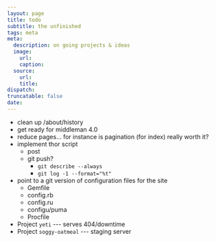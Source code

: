 ```yaml
---
layout: page
title: todo
subtitle: the unfinished
tags: meta
meta:
  description: on going projects & ideas
  image:
    url:
    caption:  
  source:
    url:
    title:
dispatch:
truncatable: false
date:
---
```


* clean up /about/history
* get ready for middleman 4.0
* reduce pages... for instance is pagination (for index) really worth it?
* implement thor script
   * post
   * git push?
      * `git describe --always`
      * `git log -1 --format="%t"`
* point to a git version of configuration files for the site
   * Gemfile
   * config.rb
   * config.ru
   * configu/puma
   * Procfile
* Project `yeti` --- serves 404/downtime
* Project `soggy-oatmeal` --- staging server

